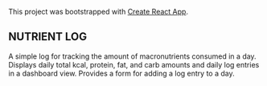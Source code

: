 This project was bootstrapped with [Create React App](https://github.com/facebook/create-react-app).

## NUTRIENT LOG
A simple log for tracking the amount of macronutrients consumed in a day.
Displays daily total kcal, protein, fat, and carb amounts and daily log entries in a dashboard view. 
Provides a form for adding a log entry to a day.
